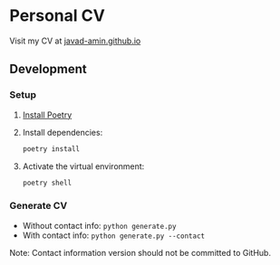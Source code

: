 # Personal CV

Visit my CV at [javad-amin.github.io](https://javad-amin.github.io/)

## Development

### Setup

1. [Install Poetry](https://python-poetry.org/docs/)

2. Install dependencies:

   ```bash
   poetry install
   ```

3. Activate the virtual environment:

   ```bash
   poetry shell
   ```

### Generate CV

- Without contact info: `python generate.py`
- With contact info: `python generate.py --contact`

Note: Contact information version should not be committed to GitHub.
